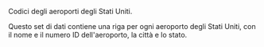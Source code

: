 Codici degli aeroporti degli Stati Uniti.<p> </p>Questo set di dati contiene una riga per ogni aeroporto degli Stati Uniti, con il nome e il numero ID dell'aeroporto, la città e lo stato.

<!---HONumber=July15_HO3-->